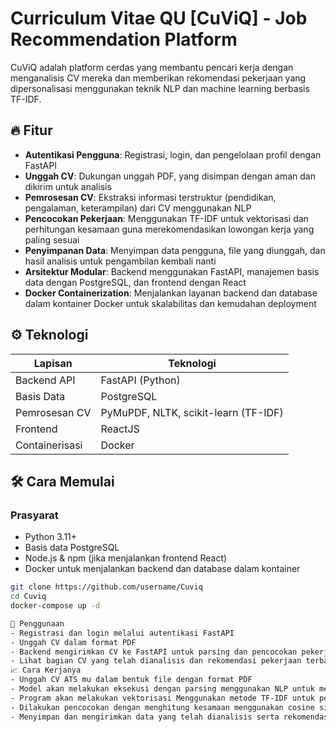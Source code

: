 # Curriculum Vitae QU [CuViQ] - Job Recommendation Platform

CuViQ adalah platform cerdas yang membantu pencari kerja dengan menganalisis CV mereka dan memberikan rekomendasi pekerjaan yang dipersonalisasi menggunakan teknik NLP dan machine learning berbasis TF-IDF.

## 🔥 Fitur
- **Autentikasi Pengguna**: Registrasi, login, dan pengelolaan profil dengan FastAPI
- **Unggah CV**: Dukungan unggah PDF, yang disimpan dengan aman dan dikirim untuk analisis
- **Pemrosesan CV**: Ekstraksi informasi terstruktur (pendidikan, pengalaman, keterampilan) dari CV menggunakan NLP
- **Pencocokan Pekerjaan**: Menggunakan TF-IDF untuk vektorisasi dan perhitungan kesamaan guna merekomendasikan lowongan kerja yang paling sesuai
- **Penyimpanan Data**: Menyimpan data pengguna, file yang diunggah, dan hasil analisis untuk pengambilan kembali nanti
- **Arsitektur Modular**: Backend menggunakan FastAPI, manajemen basis data dengan PostgreSQL, dan frontend dengan React
- **Docker Containerization**: Menjalankan layanan backend dan database dalam kontainer Docker untuk skalabilitas dan kemudahan deployment

## ⚙️ Teknologi
| Lapisan            | Teknologi                          |
|--------------------|----------------------------------|
| Backend API       | FastAPI (Python)                 |
| Basis Data        | PostgreSQL                       |
| Pemrosesan CV     | PyMuPDF, NLTK, scikit-learn (TF-IDF) |
| Frontend         | ReactJS                           |
| Containerisasi   | Docker                            |

## 🛠️ Cara Memulai

### Prasyarat
- Python 3.11+
- Basis data PostgreSQL
- Node.js & npm (jika menjalankan frontend React)
- Docker untuk menjalankan backend dan database dalam kontainer

```bash
git clone https://github.com/username/Cuviq
cd Cuviq
docker-compose up -d

🧪 Penggunaan
- Registrasi dan login melalui autentikasi FastAPI
- Unggah CV dalam format PDF
- Backend mengirimkan CV ke FastAPI untuk parsing dan pencocokan pekerjaan
- Lihat bagian CV yang telah dianalisis dan rekomendasi pekerjaan terbaik
📈 Cara Kerjanya
- Unggah CV ATS mu dalam bentuk file dengan format PDF
- Model akan melakukan eksekusi dengan parsing menggunakan NLP untuk mengekstrak info relevan (pendidikan, pengalaman, keterampilan)
- Program akan melakukan vektorisasi Menggunakan metode TF-IDF untuk pemrosesan CV dan deskripsi pekerjaan
- Dilakukan pencocokan dengan menghitung kesamaan menggunakan cosine similarity untuk menemukan kecocokan terbaik
- Menyimpan dan mengirimkan data yang telah dianalisis serta rekomendasi pekerjaan kepada pengguna
